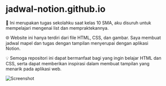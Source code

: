 # jadwal-notion.github.io

🏫 Ini merupakan tugas sekolahku saat kelas 10 SMA, aku disuruh untuk mempelajari mengenai list dan mempraktekannya.

🌐 Website ini hanya terdiri dari file HTML, CSS, dan gambar. Saya membuat jadwal mapel dan tugas dengan tampilan menyerupai dengan aplikasi Notion.

💡 Semoga repositori ini dapat bermanfaat bagi yang ingin belajar HTML dan CSS, serta dapat memberikan inspirasi dalam membuat tampilan yang menarik pada aplikasi web.

![Screenshot](https://user-images.githubusercontent.com/106224847/220413098-38d4e700-12c1-4cf8-80a0-667f1dda4700.png)
